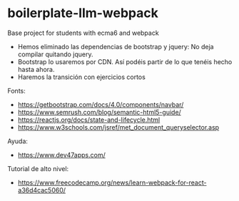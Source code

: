 # boilerplate-llm-webpack
Base project for students with ecma6 and webpack

- Hemos eliminado las dependencias de bootstrap y jquery: No deja compilar quitando jquery. 
- Bootstrap lo usaremos por CDN. Así podéis partir de lo que tenéis hecho hasta ahora.
- Haremos la transición con ejercicios cortos

Fonts:
- https://getbootstrap.com/docs/4.0/components/navbar/
- https://www.semrush.com/blog/semantic-html5-guide/
- https://reactjs.org/docs/state-and-lifecycle.html
- https://www.w3schools.com/jsref/met_document_queryselector.asp

Ayuda:
- https://www.dev47apps.com/

Tutorial de alto nivel:
- https://www.freecodecamp.org/news/learn-webpack-for-react-a36d4cac5060/

